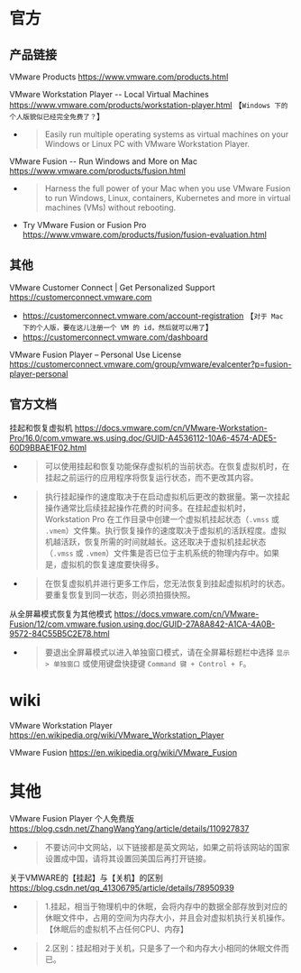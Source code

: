 
# 官方

## 产品链接

VMware Products https://www.vmware.com/products.html

VMware Workstation Player -- Local Virtual Machines https://www.vmware.com/products/workstation-player.html  【`Windows 下的个人版貌似已经完全免费了？`】
- > Easily run multiple operating systems as virtual machines on your Windows or Linux PC with VMware Workstation Player.

VMware Fusion -- Run Windows and More on Mac https://www.vmware.com/products/fusion.html
- > Harness the full power of your Mac when you use VMware Fusion to run Windows, Linux, containers, Kubernetes and more in virtual machines (VMs) without rebooting.
- Try VMware Fusion or Fusion Pro https://www.vmware.com/products/fusion/fusion-evaluation.html

## 其他

VMware Customer Connect | Get Personalized Support https://customerconnect.vmware.com
- https://customerconnect.vmware.com/account-registration  【`对于 Mac 下的个人版，要在这儿注册一个 VM 的 id，然后就可以用了`】
- https://customerconnect.vmware.com/dashboard

VMware Fusion Player – Personal Use License https://customerconnect.vmware.com/group/vmware/evalcenter?p=fusion-player-personal

## 官方文档

挂起和恢复虚拟机 https://docs.vmware.com/cn/VMware-Workstation-Pro/16.0/com.vmware.ws.using.doc/GUID-A4536112-10A6-4574-ADE5-60D9BBAE1F02.html
- > 可以使用挂起和恢复功能保存虚拟机的当前状态。在恢复虚拟机时，在挂起之前运行的应用程序将恢复运行状态，而不更改其内容。
- > 执行挂起操作的速度取决于在启动虚拟机后更改的数据量。第一次挂起操作通常比后续挂起操作花费的时间多。在挂起虚拟机时，Workstation Pro 在工作目录中创建一个虚拟机挂起状态（`.vmss` 或 `.vmem`）文件集。执行恢复操作的速度取决于虚拟机的活跃程度。虚拟机越活跃，恢复所需的时间就越长。这还取决于虚拟机挂起状态（`.vmss` 或 `.vmem`）文件集是否已位于主机系统的物理内存中。如果是，虚拟机的恢复速度要快得多。
- > 在恢复虚拟机并进行更多工作后，您无法恢复到挂起虚拟机时的状态。要重复恢复到同一状态，则必须拍摄快照。

从全屏幕模式恢复为其他模式 https://docs.vmware.com/cn/VMware-Fusion/12/com.vmware.fusion.using.doc/GUID-27A8A842-A1CA-4A0B-9572-84C55B5C2E78.html
- > 要退出全屏幕模式以进入单独窗口模式，请在全屏幕标题栏中选择 `显示 > 单独窗口` 或使用键盘快捷键 `Command 键 + Control + F`。

# wiki

VMware Workstation Player https://en.wikipedia.org/wiki/VMware_Workstation_Player

VMware Fusion https://en.wikipedia.org/wiki/VMware_Fusion

# 其他

VMware Fusion Player 个人免费版 https://blog.csdn.net/ZhangWangYang/article/details/110927837
- > 不要访问中文网站，以下链接都是英文网站，如果之前将该网站的国家设置成中国，请将其设置回美国后再打开链接。

关于VMWARE的【挂起】与【关机】的区别 https://blog.csdn.net/qq_41306795/article/details/78950939
- > 1.挂起，相当于物理机中的休眠，会将内存中的数据全部存放到对应的休眠文件中，占用的空间为内存大小，并且会对虚拟机执行关机操作。【休眠后的虚拟机不占任何CPU、内存】
- > 2.区别：挂起相对于关机，只是多了一个和内存大小相同的休眠文件而已。
